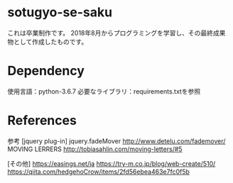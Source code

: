 # sotugyo-se-saku
これは卒業制作です。
2018年8月からプログラミングを学習し、その最終成果物として作成したものです。

# Dependency
使用言語：python-3.6.7 
必要なライブラリ：requirements.txtを参照


# References
参考
[jquery plug-in] 
jquery.fadeMover
http://www.detelu.com/fademover/
MOVING LERRERS
http://tobiasahlin.com/moving-letters/#5

[その他]
https://easings.net/ja
https://try-m.co.jp/blog/web-create/510/
https://qiita.com/hedgehoCrow/items/2fd56ebea463e7fc0f5b